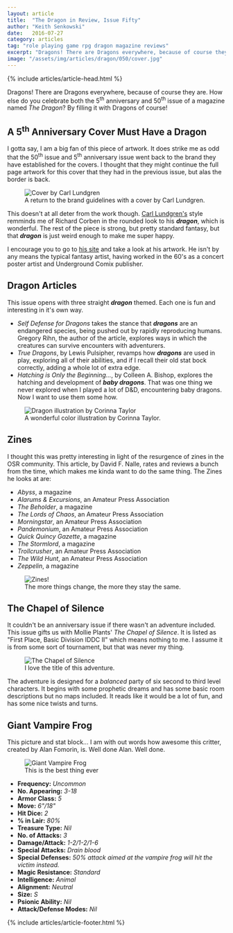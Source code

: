 ```yaml
---
layout: article
title:  "The Dragon in Review, Issue Fifty"
author: "Keith Senkowski"
date:   2016-07-27
category: articles
tag: "role playing game rpg dragon magazine reviews"
excerpt: "Dragons! There are Dragons everywhere, because of course they are. How else doe you celebrate both the 5th anniversary and 50th issue of a magazine named The Dragon?"
image: "/assets/img/articles/dragon/050/cover.jpg"
---
```

{% include articles/article-head.html %}
<section class="review continued">
	<div class="content gutters">
		<div class="span-3 col empty"></div>
		<div class="span-6 col">
			<p>Dragons! There are Dragons everywhere, because of course they are. How else do you celebrate both the 5<sup>th</sup> anniversary and 50<sup>th</sup> issue of a magazine named <em>The Dragon</em>? By filling it with Dragons of course!</p>
			<h2>A 5<sup>th</sup> Anniversary Cover Must Have a Dragon</h2>
			<p>I gotta say, I am a big fan of this piece of artwork. It does strike me as odd that the 50<sup>th</sup> issue and 5<sup>th</sup> anniversary issue went back to the brand they have established for the covers. I thought that they might continue the full page artwork for this cover that they had in the previous issue, but alas the border is back.</p>
			<figure>
				<img src="{{ site.loading }}" data-action="zoom" data-src="{{ site.baseurl }}/assets/img/articles/dragon/050/full-cover.jpg" alt="Cover by Carl Lundgren" class="scale"/>
				<figcaption>A return to the brand guidelines with a cover by Carl Lundgren.</figcaption>
			</figure>
			<p>This doesn't at all deter from the work though. <a href="http://www.carllundgren.com/" target="_blank">Carl Lundgren's</a> style remminds me of Richard Corben in the rounded look to his <em><strong>dragon</strong></em>, which is wonderful. The rest of the piece is strong, but pretty standard fantasy, but that <em><strong>dragon</strong></em> is just weird enough to make me super happy.</p>
			<p>I encourage you to go to <a href="http://www.carllundgren.com/" target="_blank">his site</a> and take a look at his artwork. He isn't by any means the typical fantasy artist, having worked in the 60's as a concert poster artist and Underground Comix publisher.</p>
			<h2>Dragon Articles</h2>
			<p>This issue opens with three straight <em><strong>dragon</strong></em> themed. Each one is fun and interesting in it's own way.</p>
			<ul class="spaced-list">
				<li><em>Self Defense for Dragons</em> takes the stance that <em><strong>dragons</strong></em> are an endangered species, being pushed out by rapidly reproducing humans. Gregory Rihn, the author of the article, explores ways in which the creatures can survive encounters with adventurers.</li>
				<li><em>True Dragons</em>, by Lewis Pulsipher, revamps how <em><strong>dragons</strong></em> are used in play, exploring all of their abilities, and if I recall their old stat bock correctly, adding a whole lot of extra edge.</li>
				<li><em>Hatching is Only the Beginning...</em>, by Colleen A. Bishop, explores the hatching and development of <em><strong>baby dragons</strong></em>. That was one thing we never explored when I played a lot of D&amp;D, encountering baby dragons. Now I want to use them some how.</li>
			</ul>
			<figure>
				<img src="{{ site.loading }}" data-action="zoom" data-src="{{ site.baseurl }}/assets/img/articles/dragon/050/dragons.jpg" alt="Dragon illustration by Corinna Taylor"/>
				<figcaption>A wonderful color illustration by Corinna Taylor.</figcaption>
			</figure>
			<h2>Zines</h2>
			<p>I thought this was pretty interesting in light of the resurgence of zines in the OSR community. This article, by David F. Nalle, rates and reviews a bunch from the time, which makes me kinda want to do the same thing. The Zines he looks at are:</p>
			<ul class="spaced-list">
				<li><em>Abyss</em>, a magazine</li>
				<li><em>Alarums &amp; Excursions</em>, an Amateur Press Association</li>
				<li><em>The Beholder</em>, a magazine</li>
				<li><em>The Lords of Chaos</em>, an Amateur Press Association</li>
				<li><em>Morningstar</em>, an Amateur Press Association</li>
				<li><em>Pandemonium</em>, an Amateur Press Association</li>
				<li><em>Quick Quincy Gazette</em>, a magazine</li>
				<li><em>The Stormlord</em>, a magazine</li>
				<li><em>Trollcrusher</em>, an Amateur Press Association</li>
				<li><em>The Wild Hunt</em>, an Amateur Press Association</li>
				<li><em>Zeppelin</em>, a magazine</li>
			</ul>
			<figure>
				<img src="{{ site.loading }}" data-action="zoom" data-src="{{ site.baseurl }}/assets/img/articles/dragon/050/zines.png" alt="Zines!"/>
				<figcaption>The more things change, the more they stay the same.</figcaption>
			</figure>
			<h2>The Chapel of Silence</h2>
			<p>It couldn't be an anniversary issue if there wasn't an adventure included. This issue gifts us with Mollie Plants' <em>The Chapel of Silence</em>. It is listed as "First Place, Basic Division IDDC II" which means nothing to me. I assume it is from some sort of tournament, but that was never my thing.</p>
			<figure>
				<img src="{{ site.loading }}" data-action="zoom" data-src="{{ site.baseurl }}/assets/img/articles/dragon/050/chapel.png" alt="The Chapel of Silence"/>
				<figcaption>I love the title of this adventure.</figcaption>
			</figure>
			<p>The adventure is designed for a <em>balanced</em> party of six second to third level characters. It begins with some prophetic dreams and has some basic room descriptions but no maps included. It reads like it would be a lot of fun, and has some nice twists and turns.</p>
			<h2>Giant Vampire Frog</h2>
			<p>This picture and stat block... I am with out words how awesome this critter, created by Alan Fomorin, is. Well done Alan. Well done.</p>
			<figure>
				<img src="{{ site.loading }}" data-action="zoom" data-src="{{ site.baseurl }}/assets/img/articles/dragon/050/frog.png" alt="Giant Vampire Frog"/>
				<figcaption>This is the best thing ever</figcaption>
			</figure>
			<ul class="spaced-list unstyled">
				<li><strong class="text-uppercase">Frequency:</strong> <em>Uncommon</em></li>
				<li><strong class="text-uppercase">No. Appearing:</strong> <em>3-18</em></li>
				<li><strong class="text-uppercase">Armor Class:</strong> <em>5</em></li>
				<li><strong class="text-uppercase">Move:</strong> <em>6"/18"</em></li>
				<li><strong class="text-uppercase">Hit Dice:</strong> <em>2</em></li>
				<li><strong class="text-uppercase">% in Lair:</strong> <em>80%</em></li>
				<li><strong class="text-uppercase">Treasure Type:</strong> <em>Nil</em></li>
				<li><strong class="text-uppercase">No. of Attacks:</strong> <em>3</em></li>
				<li><strong class="text-uppercase">Damage/Attack:</strong> <em>1-2/1-2/1-6</em></li>
				<li><strong class="text-uppercase">Special Attacks:</strong> <em>Drain blood</em></li>
				<li><strong class="text-uppercase">Special Defenses:</strong> <em>50% attack aimed at the vampire frog will hit the victim instead.</em></li>
				<li><strong class="text-uppercase">Magic Resistance:</strong> <em>Standard</em></li>
				<li><strong class="text-uppercase">Intelligence:</strong> <em>Animal</em></li>
				<li><strong class="text-uppercase">Alignment:</strong> <em>Neutral</em></li>
				<li><strong class="text-uppercase">Size:</strong> <em>S</em></li>
				<li><strong class="text-uppercase">Psionic Ability:</strong> <em>Nil</em></li>
				<li><strong class="text-uppercase">Attack/Defense Modes:</strong> <em>Nil</em></li>
			</ul>
		</div>
		<div class="span-3 col empty"></div>
	</div>
{% include articles/article-footer.html %}
</section>